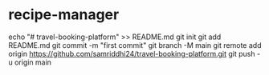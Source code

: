 # recipe-manager
echo "# travel-booking-platform" >> README.md
git init
git add README.md
git commit -m "first commit"
git branch -M main
git remote add origin https://github.com/samriddhi24/travel-booking-platform.git
git push -u origin main
